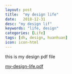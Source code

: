 ```yaml
---
layout: post
title:  "my design life"
date:   2018-12-31
desc: "my design lif"
keywords: "life, design"
categories: [Life]
tags: [dh, design, huanhuan]
icon: icon-html
---
```


this is my design pdf file

[my-design-life.pdf](https://seakingone.github.io/static/assets/img/blog/product/product.pdf)
